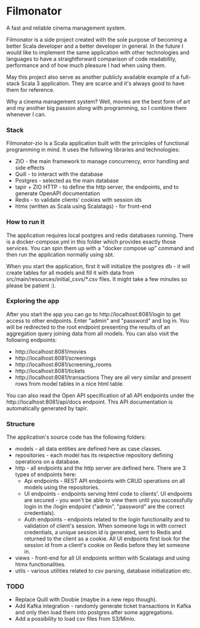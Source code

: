 # Filmonator

A fast and reliable cinema management system.

Filmonator is a side project created with the sole purpose of becoming a better Scala developer and a better developer in general. In the future I would like to implement the same application with other technologies and languages to have a straightforward comparison of code readability, performance and of how much pleasure I had when using them.

May this project also serve as another publicly available example of a full-stack Scala 3 application. They are scarce and it's always good to have them for reference.

Why a cinema management system? Well, movies are the best form of art and my another big passion along with programming, so I combine them whenever I can.

### Stack

Filmonator-zio is a Scala application built with the principles of functional programming in mind. It uses the following libraries and technologies:

* ZIO - the main framework to manage concurrency, error handling and side effects
* Quill - to interact with the database
* Postgres - selected as the main database
* tapir + ZIO HTTP - to define the http server, the endpoints, and to generate OpenAPI documentation
* Redis - to validate clients' cookies with session ids
* htmx (written as Scala using Scalatags) - for front-end

### How to run it

The application requires local postgres and redis databases running. There is a docker-compose.yml in this folder which provides exactly those services. You can spin them up with a "docker compose up" command and then run the application normally using sbt.

When you start the application, first it will initialize the postgres db - it will create tables for all models and fill it with data from src/main/resources/initial_csvs/*.csv files. It might take a few minutes so please be patient :).

### Exploring the app

After you start the app you can go to http://localhost:8081/login to get access to other endpoints. Enter "admin" and "password" and log in. You will be redirected to the root endpoint presenting the results of an aggregation query joining data from all models. You can also visit the following endpoints:
* http://localhost:8081/movies
* http://localhost:8081/screenings
* http://localhost:8081/screening_rooms
* http://localhost:8081/tickets
* http://localhost:8081/transactions
They are all very similar and present rows from model tables in a nice html table.

You can also read the Open API specification of all API endpoints under the http://localhost:8081/api/docs endpoint. This API documentation is automatically generated by tapir.

### Structure

The application's source code has the following folders:

* models - all data entities are defined here as case classes.
* repositories - each model has its respective repository defining operations on a database.
* http - all endpoints and the http server are defined here. There are 3 types of endpoints here:
  * Api endpoints - REST API endpoints with CRUD operations on all models using the repositories.
  * UI endpoints - endpoints serving html code to clients'. UI endpoints are secured - you won't be able to view them until you successfully login in the /login endpoint ("admin", "password" are the correct credentials).
  * Auth endpoints - endpoints related to the login functionality and to validation of client's session. When someone logs in with correct credentials, a unique session id is generated, sent to Redis and returned to the client as a cookie. All UI endpoints first look for the session id from a client's cookie on Redis before they let someone in.
* views - front-end for all UI endpoints written with Scalatags and using htmx functionalities.
* utils - various utilities related to csv parsing, database initialization etc.

### TODO
* Replace Quill with Doobie (maybe in a new repo though).
* Add Kafka integration - randomly generate ticket transactions in Kafka and only then load them into postgres after some aggregations.
* Add a possibility to load csv files from S3/Minio.
